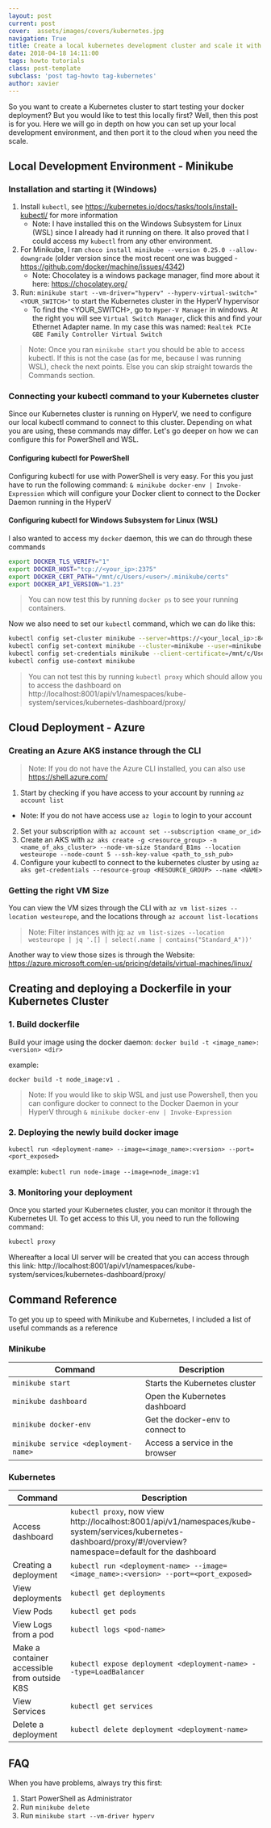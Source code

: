 ```yaml
---
layout: post
current: post
cover:  assets/images/covers/kubernetes.jpg
navigation: True
title: Create a local kubernetes development cluster and scale it with the cloud
date: 2018-04-18 14:11:00
tags: howto tutorials
class: post-template
subclass: 'post tag-howto tag-kubernetes'
author: xavier
---
```


So you want to create a Kubernetes cluster to start testing your docker deployment? But you would like to test this locally first? Well, then this post is for you. Here we will go in depth on how you can set up your local development environment, and then port it to the cloud when you need the scale.

## Local Development Environment - Minikube

### Installation and starting it (Windows)

1. Install `kubectl`, see https://kubernetes.io/docs/tasks/tools/install-kubectl/ for more information
    * Note: I have installed this on the Windows Subsystem for Linux (WSL) since I already had it running on there. It also proved that I could access my `kubectl` from any other environment.
2. For Minikube, I ran `choco install minikube --version 0.25.0 --allow-downgrade` (older version since the most recent one was bugged - https://github.com/docker/machine/issues/4342)
    * Note: Chocolatey is a windows package manager, find more about it here: https://chocolatey.org/
3. Run: `minikube start --vm-driver="hyperv" --hyperv-virtual-switch="<YOUR_SWITCH>"` to start the Kubernetes cluster in the HyperV hypervisor
    * To find the <YOUR_SWITCH>, go to `Hyper-V Manager` in windows. At the right you will see `Virtual Switch Manager`, click this and find your Ethernet Adapter name. In my case this was named: `Realtek PCIe GBE Family Controller Virtual Switch`

> Note: Once you ran `minikube start` you should be able to access kubectl. If this is not the case (as for me, because I was running WSL), check the next points. Else you can skip straight towards the Commands section.

### Connecting your kubectl command to your Kubernetes cluster

Since our Kubernetes cluster is running on HyperV, we need to configure our local kubectl command to connect to this cluster. Depending on what you are using, these commands may differ. Let's go deeper on how we can configure this for PowerShell and WSL.

#### Configuring kubectl for PowerShell

Configuring kubectl for use with PowerShell is very easy. For this you just have to run the following command: `& minikube docker-env | Invoke-Expression` which will configure your Docker client to connect to the Docker Daemon running in the HyperV

#### Configuring kubectl for Windows Subsystem for Linux (WSL)

I also wanted to access my `docker` daemon, this we can do through these commands

```bash
export DOCKER_TLS_VERIFY="1"
export DOCKER_HOST="tcp://<your_ip>:2375"
export DOCKER_CERT_PATH="/mnt/c/Users/<user>/.minikube/certs"
export DOCKER_API_VERSION="1.23"
```

> You can now test this by running `docker ps` to see your running containers.

Now we also need to set our `kubectl` command, which we can do like this:

```bash
kubectl config set-cluster minikube --server=https://<your_local_ip>:8443 --certificate-authority=/mnt/c/Users/<user>/.minikube/ca.crt
kubectl config set-context minikube --cluster=minikube --user=minikube
kubectl config set-credentials minikube --client-certificate=/mnt/c/Users/<user>/.minikube/client.crt --client-key=/mnt/c/Users/<user>/.minikube/client.key
kubectl config use-context minikube
```

> You can not test this by running `kubectl proxy` which should allow you to access the dashboard on http://localhost:8001/api/v1/namespaces/kube-system/services/kubernetes-dashboard/proxy/

## Cloud Deployment - Azure

### Creating an Azure AKS instance through the CLI

> Note: If you do not have the Azure CLI installed, you can also use https://shell.azure.com/

1. Start by checking if you have access to your account by running `az account list`
  * Note: If you do not have access use `az login` to login to your account
2. Set your subscription with `az account set --subscription <name_or_id>`
3. Create an AKS with `az aks create -g <resource_group> -n <name_of_aks_cluster> --node-vm-size Standard_B1ms --location westeurope --node-count 5 --ssh-key-value <path_to_ssh_pub>`
4. Configure your kubectl to connect to the kubernetes cluster by using `az aks get-credentials --resource-group <RESOURCE_GROUP> --name <NAME>`

### Getting the right VM Size

You can view the VM sizes through the CLI with `az vm list-sizes --location westeurope`, and the locations through `az account list-locations`

> Note: Filter instances with jq: `az vm list-sizes --location westeurope | jq '.[] | select(.name | contains("Standard_A"))'`

Another way to view those sizes is through the Website: https://azure.microsoft.com/en-us/pricing/details/virtual-machines/linux/

## Creating and deploying a Dockerfile in your Kubernetes Cluster

### 1. Build dockerfile

Build your image using the docker daemon:
`docker build -t <image_name>:<version> <dir>`

example: 

`docker build -t node_image:v1 .`

> Note: If you would like to skip WSL and just use Powershell, then you can configure docker to connect to the Docker Daemon in your HyperV through `& minikube docker-env | Invoke-Expression`

### 2. Deploying the newly build docker image

`kubectl run <deployment-name> --image=<image_name>:<version> --port=<port_exposed>`

example: `kubectl run node-image --image=node_image:v1`

### 3. Monitoring your deployment

Once you started your Kubernetes cluster, you can monitor it through the Kubernetes UI. To get access to this UI, you need to run the following command:

```bash
kubectl proxy
```

Whereafter a local UI server will be created that you can access through this link: http://localhost:8001/api/v1/namespaces/kube-system/services/kubernetes-dashboard/proxy/

## Command Reference

To get you up to speed with Minikube and Kubernetes, I included a list of useful commands as a reference

### Minikube

|Command|Description|
|-|-|
|`minikube start`|Starts the Kubernetes cluster|
|`minikube dashboard`|Open the Kubernetes dashboard|
|`minikube docker-env`|Get the docker-env to connect to|
|`minikube service <deployment-name>`|Access a service in the browser|

### Kubernetes

|Command|Description|
|-|-|
|Access dashboard|`kubectl proxy`, now view http://localhost:8001/api/v1/namespaces/kube-system/services/kubernetes-dashboard/proxy/#!/overview?namespace=default for the dashboard|
|Creating a deployment|`kubectl run <deployment-name> --image=<image_name>:<version> --port=<port_exposed>`|
|View deployments|`kubectl get deployments`|
|View Pods|`kubectl get pods`|
|View Logs from a pod|`kubectl logs <pod-name>`|
|Make a container accessible from outside K8S|`kubectl expose deployment <deployment-name> --type=LoadBalancer`|
|View Services|`kubectl get services`|
|Delete a deployment|`kubectl delete deployment <deployment-name>`|

## FAQ

When you have problems, always try this first:

1. Start PowerShell as Administrator
2. Run `minikube delete`
3. Run `minikube start --vm-driver hyperv`
